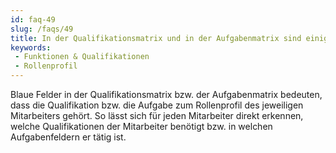 ```yaml
---
id: faq-49
slug: /faqs/49
title: In der Qualifikationsmatrix und in der Aufgabenmatrix sind einige Felder bei einigen Mitarbeitern blau hinterlegt, was bedeutet das
keywords:
 - Funktionen & Qualifikationen
 - Rollenprofil
---
```

Blaue Felder in der Qualifikationsmatrix bzw. der Aufgabenmatrix bedeuten, dass die Qualifikation bzw. die Aufgabe zum Rollenprofil des jeweiligen Mitarbeiters gehört. So lässt sich für jeden Mitarbeiter direkt erkennen, welche Qualifikationen der Mitarbeiter benötigt bzw. in welchen Aufgabenfeldern er tätig ist. 
